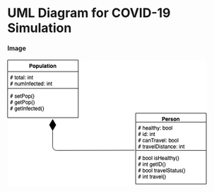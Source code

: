 # UML Diagram for COVID-19 Simulation
#### Image
<img src="https://raw.githubusercontent.com/jtporter0429/Pictures-for-markdown/master/P03%20UML2.jpg">